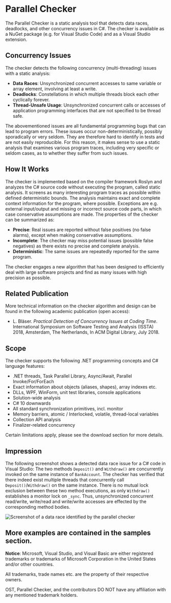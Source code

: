 # Parallel Checker

The Parallel Checker is a static analysis tool that detects data races, deadlocks, and other concurrency issues in C#. The checker is available as a NuGet package (e.g. for Visual Studio Code) and as a Visual Studio extension.

## Concurrency Issues

The checker detects the following concurrency (multi-threading) issues with a static analysis:

* **Data Races**: Unsynchronized concurrent accesses to same variable or array element, involving at least a write.
* **Deadlocks**: Constellations in which multiple threads block each other cyclically forever.
* **Thread-Unsafe Usage**: Unsynchronized concurrent calls or accesses of application programming interfaces that are not specified to be thread safe.

The abovementioned issues are all fundamental programming bugs that can lead to program errors. These issues occur non-deterministically, possibly sporadically or very seldom. They are therefore hard to identify in tests and are not easily reproducible. For this reason, it makes sense to use a static analysis that examines various program traces, including very specific or seldom cases, as to whether they suffer from such issues.

## How It Works

The checker is implemented based on the compiler framework Roslyn and analyzes the C# source code without executing the program, called static analysis. It screens as many interesting program traces as possible within defined deterministic bounds. The analysis maintains exact and complete context information for the program, where possible. Exceptions are e.g. external input/output and missing or incorrect source code parts, in which case conservative assumptions are made. The properties of the checker can be summarized as:

* **Precise**: Real issues are reported without false positives (no false alarms), except when making conservative assumptions.
* **Incomplete**: The checker may miss potential issues (possible false negatives) as there exists no precise and complete analysis.
* **Deterministic**: The same issues are repeatedly reported for the same program.

The checker engages a new algorithm that has been designed to efficiently deal with large software projects and find as many issues with high precision as possible.

## Related Publication

More technical information on the checker algorithm and design can be found in the following academic publication (open access):

* L. Bläser. *Practical Detection of Concurrency Issues at Coding Time*. International Symposium on Software Testing and Analysis (ISSTA) 2018, Amsterdam, The Netherlands, In ACM Digital Library, July 2018.

## Scope

The checker supports the following .NET programming concepts and C# language features:

* .NET threads, Task Parallel Library, Async/Await, Parallel Invoke/For/ForEach
* Exact information about objects (aliases, shapes), array indexes etc.
* DLLs, WPF, WinForm, unit test libraries, console applications
* Solution-wide analysis
* C# 10 downwards
* All standard synchronization primitives, incl. monitor
* Memory barriers, atomic / Interlocked, volatile, thread-local variables
* Collection API analysis
* Finalizer-related concurrency

Certain limitations apply, please see the download section for more details.

## Impression

The following screenshot shows a detected data race issue for a C# code in Visual Studio: The two methods `Deposit()` and `Withdraw()` are concurrently invoked on the same instance of `BankAccount`. The checker has verified that there indeed exist multiple threads that concurrently call `Deposit()`/`Withdraw()` on the same instance. There is no mutual lock exclusion between these two method executions, as only `Withdraw()` establishes a monitor lock on `_sync`. Thus, unsynchronized concurrent read/write, write/read and write/write accesses are effected by the corresponding method bodies.

![Screenshot of a data race identified by the parallel checker](https://user-images.githubusercontent.com/108720770/177280283-8aacdbc4-7f37-4c37-b47b-6022f9e05f79.png)

More examples are contained in the samples section.
---

**Notice**: Microsoft, Visual Studio, and Visual Basic are either registered trademarks or trademarks of Microsoft Corporation in the United States and/or other countries.

All trademarks, trade names etc. are the property of their respective owners.

OST, Parallel Checker, and the contributors DO NOT have any affiliation with any mentioned trademark holders.
